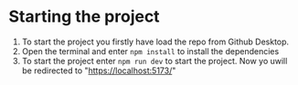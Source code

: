 # Starting the project

1. To start the project you firstly have load the repo from Github Desktop.
2. Open the terminal and enter `npm install` to install the dependencies
3. To start the project enter `npm run dev` to start the project. Now yo uwill be redirected to "[https://localhost:5173/](https://localhost:5173/)"
